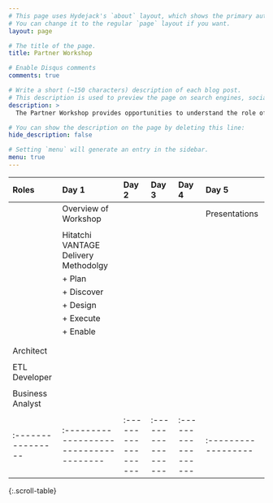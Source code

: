 ```yaml
---
# This page uses Hydejack's `about` layout, which shows the primary author's picture and about text at the top.
# You can change it to the regular `page` layout if you want.
layout: page

# The title of the page.
title: Partner Workshop

# Enable Disqus comments
comments: true

# Write a short (~150 characters) description of each blog post.
# This description is used to preview the page on search engines, social media, etc.
description: >
  The Partner Workshop provides opportunities to understand the role of the affective domain in learning and to discuss the application of this understanding to specific examples in the geosciences including evolution and environmental issues.

# You can show the description on the page by deleting this line:
hide_description: false

# Setting `menu` will generate an entry in the sidebar.
menu: true
---
```



| Roles           | Day 1                                | Day 2             | Day 3             | Day 4             | Day 5             |
|:----------------|:-------------------------------------|:------------------|:------------------|:------------------|:------------------|
|                 | Overview of Workshop                 |                   |                   |                   | Presentations     |
|                 |                                      |                   |                   |                   |                   |
|                 | Hitatchi VANTAGE Delivery Methodolgy |                   |                   |                   |                   |
|                 |    + Plan                            |                   |                   |                   |                   |
|                 |    + Discover                        |                   |                   |                   |                   |
|                 |    + Design                          |                   |                   |                   |                   |
|                 |    + Execute                         |                   |                   |                   |                   |
|                 |    + Enable                          |                   |                   |                   |                   |
|                 |                                      |                   |                   |                   |                   |
|                 |                                      |                   |                   |                   |                   |
| Architect       |                                      |                   |                   |                   |                   |
|                 |                                      |                   |                   |                   |                   |
| ETL Developer   |                                      |                   |                   |                   |                   |
|                 |                                      |                   |                   |                   |                   |    
| Business Analyst|                                      |                   |                   |                   |                   |
|                 |                                      |                   |                   |                   |                   |
|:----------------|:-------------------------------------|:------------------|:------------------|:------------------|:------------------|










{:.scroll-table}